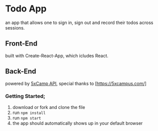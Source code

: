 # Todo App 
an app that allows one to sign in, sign out and record their todos across sessions.

## Front-End
built with Create-React-App, which icludes React.

## Back-End
powered by [5xCamp API](https://todoo.5xcamp.us/api-docs/index.html), 
special thanks to [https://5xcampus.com/]

### Getting Started;
1. download or fork and clone the file
2. run `npm install`
3. run `npm start`
4. the app should automatically shows up in your default browser


